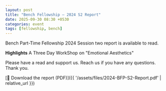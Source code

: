 ```yaml
---
layout: post
title: "Bench Fellowship — 2024 S2 Report"
date: 2025-09-30 08:30 +0530
categories: event
tags: [fellowship, bench]
---
```


Bench Part-Time Fellowship 2024 Session two report is available to read.

**Highlights**
A Three Day WorkShop on "Emotional Aesthetics"

Please have a read and support us. Reach us if you have any questions. Thank you.

[📄 Download the report (PDF)]({{ '/assets/files/2024-BFP-S2-Report.pdf' | relative_url }})
